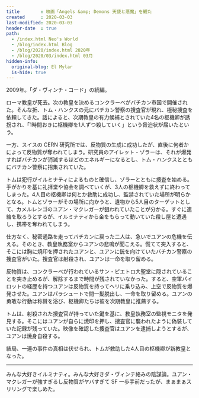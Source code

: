 ```yaml
---
title        : 映画「Angels &amp; Demons 天使と悪魔」を観た
created      : 2020-03-03
last-modified: 2020-03-03
header-date  : true
path:
  - /index.html Neo's World
  - /blog/index.html Blog
  - /blog/2020/index.html 2020年
  - /blog/2020/03/index.html 03月
hidden-info:
  original-blog: El Mylar
  is-hide: true
---
```


2009年。「ダ・ヴィンチ・コード」の続編。

ローマ教皇が死去。次の教皇を決めるコンクラーベがバチカン市国で開催された。そんな折、トム・ハンクスの元にバチカン警察の捜査官が現れ、極秘捜査を依頼してきた。話によると、次期教皇の有力候補とされていた4名の枢機卿が誘拐され、「1時間おきに枢機卿を1人ずつ殺していく」という脅迫状が届いたという。

一方、スイスの CERN 研究所では、反物質の生成に成功したが、直後に何者かによって反物質が奪われてしまう。研究員のアイレット・ゾラーは、それが爆発すればバチカンが消滅するほどのエネルギーになるとし、トム・ハンクスとともにバチカン警察に招集されていた。

トムは犯行がイルミナティによるものと確信し、ゾラーとともに捜査を始める。手がかりを基に礼拝堂や協会を調べていくが、3人の枢機卿を救えずに終わってしまった。4人目の枢機卿は何とか救助に成功し、監禁されていた場所が明らかとなる。トムとゾラーがその場所に向かうと、遺物から5人目のターゲットとして、カメルレンゴのユアン・マクレガーが狙われていたことが分かる。すぐに連絡を取ろうとするが、イルミナティから金をもらって動いていた殺し屋と遭遇し、携帯を奪われてしまう。

仕方なく、秘密通路を走ってバチカンに戻った二人は、急いでユアンの危機を伝える。そのとき、教皇執務室からユアンの悲鳴が聞こえる。慌てて突入すると、そこには胸に焼印を押されたユアンと、ユアンに銃を向けていたバチカン警察の捜査官がいた。捜査官は射殺され、ユアンは一命を取り留める。

反物質は、コンクラーベが行われているサン・ピエトロ大聖堂に隠されていることを突き止めるが、解除するまで時間が残されていなかった。すると、空軍パイロットの経歴を持つユアンは反物質を持ってヘリに乗り込み、上空で反物質を爆発させた。ユアンはパラシュートで間一髪脱出し、一命を取り留める。ユアンの勇敢な行動は称賛を浴び、枢機卿たちは彼を次期教皇に推薦する。

トムは、射殺された捜査官が持っていた鍵を基に、教皇執務室の監視モニタを発見する。そこにはユアンが自らに焼印を押し、捜査官に襲われたように偽装していた記録が残っていた。映像を確認した捜査官はユアンを逮捕しようとするが、ユアンは焼身自殺する。

結局、一連の事件の真相は伏せられ、トムが救助した4人目の枢機卿が新教皇となった。

---

みんな大好きイルミナティ。みんな大好きダ・ヴィンチ絡みの陰謀論。ユアン・マクレガーが強すぎるし反物質がヤバすぎて SF 一歩手前だったが、まぁまぁスリリングで楽しめた。
